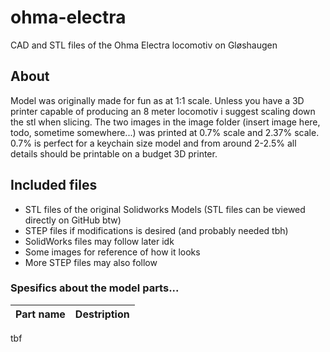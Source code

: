 # ohma-electra
CAD and STL files of the Ohma Electra locomotiv on Gløshaugen

## About
Model was originally made for fun as at 1:1 scale. Unless you have a 3D printer capable of producing an 8 meter locomotiv i suggest scaling down the stl when slicing. The two images in the image folder (insert image here, todo, sometime somewhere...) was printed at 0.7% scale and 2.37% scale. 0.7% is perfect for a keychain size model and from around 2-2.5% all details should be printable on a budget 3D printer. 

## Included files
- STL files of the original Solidworks Models (STL files can be viewed directly on GitHub btw)
- STEP files if modifications is desired (and probably needed tbh)
- SolidWorks files may follow later idk
- Some images for reference of how it looks
- More STEP files may also follow

### Spesifics about the model parts...
| Part name | Destription |
|-----------|-------------|
tbf
